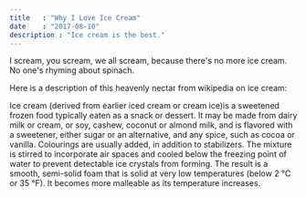 ```yaml
---
title	: "Why I Love Ice Cream"
date    : "2017-08-10"
description : "Ice cream is the best."
---
```


I scream, you scream, we all scream, because there's no more ice cream. No one's rhyming about spinach.

Here is a description of this heavenly nectar from wikipedia on ice cream:

Ice cream (derived from earlier iced cream or cream ice)is a sweetened frozen food typically eaten as a snack or dessert. It may be made from dairy milk or cream, or soy, cashew, coconut or almond milk, and is flavored with a sweetener, either sugar or an alternative, and any spice, such as cocoa or vanilla. Colourings are usually added, in addition to stabilizers. The mixture is stirred to incorporate air spaces and cooled below the freezing point of water to prevent detectable ice crystals from forming. The result is a smooth, semi-solid foam that is solid at very low temperatures (below 2 °C or 35 °F). It becomes more malleable as its temperature increases.